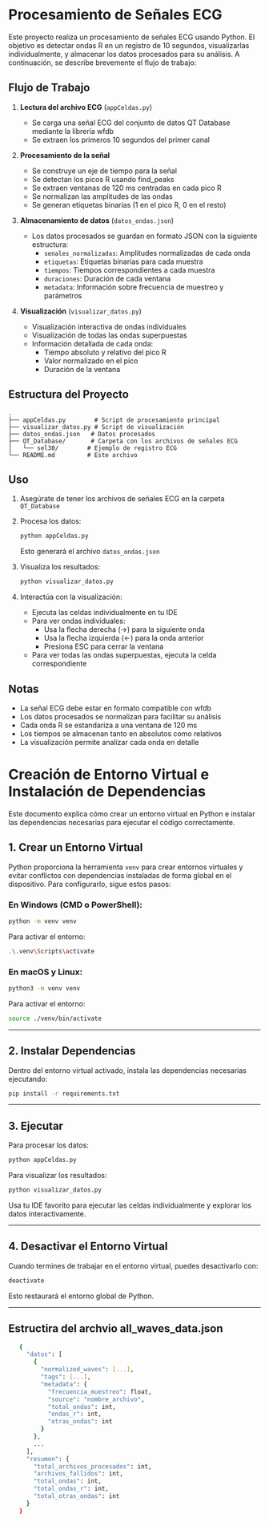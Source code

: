 # Procesamiento de Señales ECG

Este proyecto realiza un procesamiento de señales ECG usando Python. El objetivo es detectar ondas R en un registro de 10 segundos, visualizarlas individualmente, y almacenar los datos procesados para su análisis. A continuación, se describe brevemente el flujo de trabajo:

## Flujo de Trabajo

1. **Lectura del archivo ECG** (`appCeldas.py`)
   - Se carga una señal ECG del conjunto de datos QT Database mediante la librería wfdb
   - Se extraen los primeros 10 segundos del primer canal

2. **Procesamiento de la señal**
   - Se construye un eje de tiempo para la señal
   - Se detectan los picos R usando find_peaks
   - Se extraen ventanas de 120 ms centradas en cada pico R
   - Se normalizan las amplitudes de las ondas
   - Se generan etiquetas binarias (1 en el pico R, 0 en el resto)

3. **Almacenamiento de datos** (`datos_ondas.json`)
   - Los datos procesados se guardan en formato JSON con la siguiente estructura:
     - `senales_normalizadas`: Amplitudes normalizadas de cada onda
     - `etiquetas`: Etiquetas binarias para cada muestra
     - `tiempos`: Tiempos correspondientes a cada muestra
     - `duraciones`: Duración de cada ventana
     - `metadata`: Información sobre frecuencia de muestreo y parámetros

4. **Visualización** (`visualizar_datos.py`)
   - Visualización interactiva de ondas individuales
   - Visualización de todas las ondas superpuestas
   - Información detallada de cada onda:
     - Tiempo absoluto y relativo del pico R
     - Valor normalizado en el pico
     - Duración de la ventana

## Estructura del Proyecto

```
.
├── appCeldas.py        # Script de procesamiento principal
├── visualizar_datos.py # Script de visualización
├── datos_ondas.json   # Datos procesados
├── QT_Database/       # Carpeta con los archivos de señales ECG
│   └── sel30/        # Ejemplo de registro ECG
└── README.md         # Este archivo
```

## Uso

1. Asegúrate de tener los archivos de señales ECG en la carpeta `QT_Database`

2. Procesa los datos:
   ```bash
   python appCeldas.py
   ```
   Esto generará el archivo `datos_ondas.json`

3. Visualiza los resultados:
   ```bash
   python visualizar_datos.py
   ```

4. Interactúa con la visualización:
   - Ejecuta las celdas individualmente en tu IDE
   - Para ver ondas individuales:
     - Usa la flecha derecha (→) para la siguiente onda
     - Usa la flecha izquierda (←) para la onda anterior
     - Presiona ESC para cerrar la ventana
   - Para ver todas las ondas superpuestas, ejecuta la celda correspondiente

## Notas
- La señal ECG debe estar en formato compatible con wfdb
- Los datos procesados se normalizan para facilitar su análisis
- Cada onda R se estandariza a una ventana de 120 ms
- Los tiempos se almacenan tanto en absolutos como relativos
- La visualización permite analizar cada onda en detalle

# Creación de Entorno Virtual e Instalación de Dependencias

Este documento explica cómo crear un entorno virtual en Python e instalar las dependencias necesarias para ejecutar el código correctamente.

## 1. Crear un Entorno Virtual

Python proporciona la herramienta `venv` para crear entornos virtuales y evitar conflictos con dependencias instaladas de forma global en el dispositivo. Para configurarlo, sigue estos pasos:

### En Windows (CMD o PowerShell):
```sh
python -m venv venv
```

Para activar el entorno:
```sh
.\.venv\Scripts\activate
```

### En macOS y Linux:
```sh
python3 -m venv venv
```

Para activar el entorno:
```sh
source ./venv/bin/activate
```

---

## 2. Instalar Dependencias

Dentro del entorno virtual activado, instala las dependencias necesarias ejecutando:

```sh
pip install -r requirements.txt
```

---

## 3. Ejecutar

Para procesar los datos:
```sh
python appCeldas.py
```

Para visualizar los resultados:
```sh
python visualizar_datos.py
```

Usa tu IDE favorito para ejecutar las celdas individualmente y explorar los datos interactivamente.

---

## 4. Desactivar el Entorno Virtual

Cuando termines de trabajar en el entorno virtual, puedes desactivarlo con:

```sh
deactivate
```

Esto restaurará el entorno global de Python.

---
## Estructira del archvio all_waves_data.json
```sh
   {
     "datos": [
       {
         "normalized_waves": [...],
         "tags": [...],
         "metadata": {
           "frecuencia_muestreo": float,
           "source": "nombre_archivo",
           "total_ondas": int,
           "ondas_r": int,
           "otras_ondas": int
         }
       },
       ...
     ],
     "resumen": {
       "total_archivos_procesados": int,
       "archivos_fallidos": int,
       "total_ondas": int,
       "total_ondas_r": int,
       "total_otras_ondas": int
     }
   }
 ```
